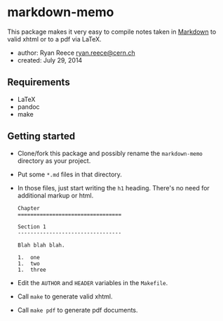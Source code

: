 markdown-memo
=============

This package makes it very easy to compile notes taken in
[Markdown](http://daringfireball.net/projects/markdown/)
to valid xhtml or to a pdf via LaTeX.

-   author:  Ryan Reece <ryan.reece@cern.ch>
-   created: July 29, 2014


Requirements
----------------------------------

-   LaTeX
-   pandoc
-   make



Getting started
----------------------------------

-   Clone/fork this package and possibly rename the `markdown-memo`
    directory as your project.
-   Put some `*.md` files in that directory.
-   In those files, just start writing the `h1` heading.
    There's no need for additional markup or html.

        Chapter
        =================================

        Section 1
        ---------------------------------

        Blah blah blah.

        1.  one
        1.  two
        1.  three

-   Edit the `AUTHOR` and `HEADER` variables in the `Makefile`.
-   Call `make` to generate valid xhtml.
-   Call `make pdf` to generate pdf documents.

